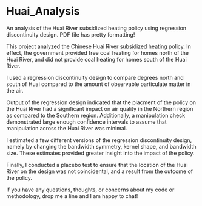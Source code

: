 # Huai_Analysis
An analysis of the Huai River subsidized heating policy using regression discontinuity design. PDF file has pretty formatting!

This project analyzed the Chinese Huai River subsidized heating policy. In effect, the government provided free coal heating for homes north of the Huai River, and did not provide coal heating for homes south of the Huai River. 

I used a regression discontinuity design to compare degrees north and south of Huai compared to the amount of observable particulate matter in the air. 

Output of the regression design indicated that the placment of the policy on the Huai River had a significant impact on air quality in the Northern region as compared to the Southern region. Additionally, a manipulation check demonstrated large enough confidence intervals to assume that manipulation across the Huai River was minimal. 

I estimated a few different versions of the regression discontinuity design, namely by changing the bandwidth symmetry, kernel shape, and bandwidth size. These estimates provided greater insight into the impact of the policy.

Finally, I conducted a placebo test to ensure that the location of the Huai River on the design was not coincidental, and a result from the outcome of the policy.

If you have any questions, thoughts, or concerns about my code or methodology, drop me a line and I am happy to chat!
